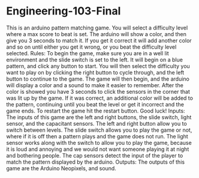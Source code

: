 # Engineering-103-Final
This is an arduino pattern matching game. You will select a difficulty level where a max score to beat is set. The arduino will show a color, and then give you 3 seconds to match it. If you get it correct it will add another color and so on until either you get it wrong, or you beat the difficulty level selected.
Rules: To begin the game, make sure you are in a well lit environment and the slide switch is set to the left. It will begin on a blue pattern, and click any button to start. You will then select the difficulty you want to play on by clicking the right button to cycle through, and the left button to continue to the game. The game will then begin, and the arduino will display a color and a sound to make it easier to remember. After the color is showed you have 3 seconds to click the sensors in the corner that was lit up by the game. If it was correct, an additional color will be added to the pattern, continuing until you beat the level or get it incorrect and the game ends. To restart the game hit the restart button. Good luck!
Inputs: The inputs of this game are the left and right buttons, the slide switch, light sensor, and the capacitant sensors. The left and right button allow you to switch between levels. The slide switch allows you to play the game or not, where if it is off then a pattern plays and the game does not run. The light sensor works along with the switch to allow you to play the game, because it is loud and annoying and we would not want someone playing it at night and bothering people. The cap sensors detect the input of the player to match the pattern displayed by the arduino.
Outputs: The outputs of this game are the Arduino Neopixels, and sound.
